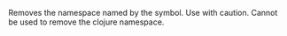   Removes the namespace named by the symbol. Use with caution.
  Cannot be used to remove the clojure namespace.
